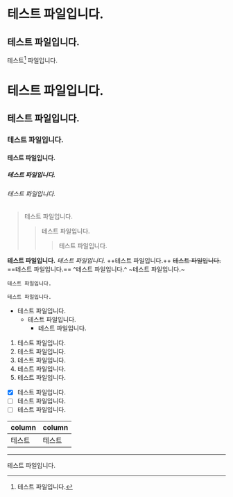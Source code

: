 테스트 파일입니다.
==============
테스트 파일입니다.
-------------
테스트[^test] 파일입니다.
# 테스트 파일입니다.
## 테스트 파일입니다.
### 테스트 파일입니다.
#### 테스트 파일입니다.
##### 테스트 파일입니다.
###### 테스트 파일입니다.

> 테스트 파일입니다.
>> 테스트 파일입니다.
>>> 테스트 파일입니다.

**테스트 파일입니다.**
*테스트 파일입니다.*
++테스트 파일입니다.++
~~테스트 파일입니다.~~
==테스트 파일입니다.==
^테스트 파일입니다.^
~테스트 파일입니다.~

`테스트 파일입니다.`
```
테스트 파일입니다.
```

- 테스트 파일입니다.
  - 테스트 파일입니다.
    - 테스트 파일입니다.

1. 테스트 파일입니다.
  1. 테스트 파일입니다.
  2. 테스트 파일입니다.
2. 테스트 파일입니다.
3. 테스트 파일입니다.

- [x] 테스트 파일입니다.
- [ ] 테스트 파일입니다.
- [ ] 테스트 파일입니다.

| column | column |
|--------|--------|
| 테스트  | 테스트  |


* * *
테스트 파일입니다.
[^test]: 테스트 파일입니다.
